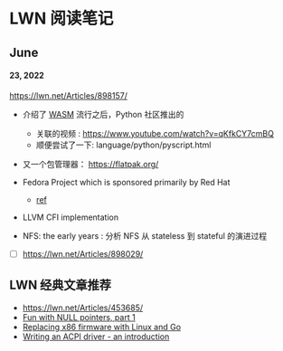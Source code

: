 # LWN 阅读笔记

## June

#### 23, 2022
https://lwn.net/Articles/898157/

- 介绍了 [WASM](https://webassembly.org/getting-started/developers-guide/) 流行之后，Python 社区推出的
  - 关联的视频 : https://www.youtube.com/watch?v=qKfkCY7cmBQ
  - 顺便尝试了一下: language/python/pyscript.html
- 又一个包管理器： https://flatpak.org/
- Fedora Project which is sponsored primarily by Red Hat
  - [ref](https://en.wikipedia.org/wiki/Fedora_Linux)

- LLVM CFI implementation
- NFS: the early years : 分析 NFS 从 stateless 到 stateful 的演进过程
- [ ] https://lwn.net/Articles/898029/

## LWN 经典文章推荐

- https://lwn.net/Articles/453685/
- [Fun with NULL pointers, part 1](https://lwn.net/Articles/342330/)
- [Replacing x86 firmware with Linux and Go](https://lwn.net/Articles/738649/)
- [Writing an ACPI driver - an introduction](https://lwn.net/Articles/367630/)
